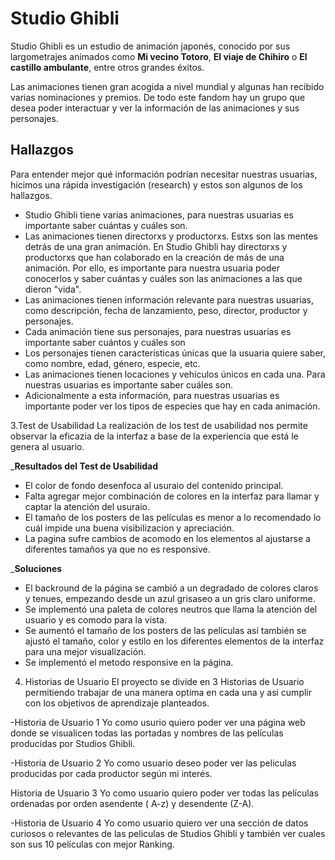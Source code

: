 # Studio Ghibli

Studio Ghibli es un estudio de animación japonés, conocido por sus largometrajes
animados como **Mi vecino Totoro**, **El viaje de Chihiro** o
**El castillo ambulante**, entre otros grandes éxitos.

Las animaciones tienen gran acogida a nivel mundial y algunas han recibido
varias nominaciones y premios. De todo este fandom hay un grupo que desea poder
interactuar y ver la información de las animaciones y sus personajes.

## Hallazgos

Para entender mejor qué información podrían necesitar nuestras usuarias,
hicimos una rápida investigación (research) y estos son algunos de los
hallazgos.

- Studio Ghibli tiene varias animaciones, para nuestras usuarias es importante
  saber cuántas y cuáles son.
- Las animaciones tienen directorxs y productorxs. Estxs son las mentes detrás
  de una gran animación. En Studio Ghibli hay directorxs y productorxs que han
  colaborado en la creación de más de una animación. Por ello, es importante
  para nuestra usuaria poder conocerlos y saber cuántas y cuáles son las
  animaciones a las que dieron "vida".
- Las animaciones tienen información relevante para nuestras usuarias, como
  descripción, fecha de lanzamiento, peso, director, productor y personajes.
- Cada animación tiene sus personajes, para nuestras usuarias es importante
  saber cuántos y cuáles son
- Los personajes tienen características únicas que la usuaria quiere saber, como
  nombre, edad, género, especie, etc.
- Las animaciones tienen locaciones y vehículos únicos en cada una. Para
  nuestras usuarias es importante saber cuáles son.
- Adicionalmente a esta información, para nuestras usuarias es importante poder
  ver los tipos de especies que hay en cada animación.



3.Test de Usabilidad 
La realización de los test de usabilidad nos permite observar la eficazia de la interfaz a base de la experiencia que está le genera al usuario.

_______Resultados del Test de Usabilidad______
- El color de fondo desenfoca al usuraio del contenido principal.
- Falta agregar mejor combinación de colores en la interfaz para llamar y captar la atención del usuraio.
- El tamaño de los posters de las películas es menor a lo recomendado lo cuál impide una buena visibilizacion y apreciación.
- La pagina sufre cambios de acomodo en los elementos al ajustarse a diferentes tamaños ya que no es responsive.



_______Soluciones______
+ El backround de la página se cambió a un degradado de colores claros y tenues, empezando desde un azul grisaseo a un gris claro uniforme. 
+ Se implementó una paleta de colores neutros  que llama la atención del usuario y es comodo para la vista.
+  Se aumentó el tamaño de los posters de las películas así también se ajustó el tamaño, color y estilo en los diferentes elementos de la interfaz para una mejor visualización. 
+ Se implementó el metodo responsive en la página.


4. Historias de Usuario 
 El proyecto se divide en 3 Historias de Usuario permitiendo trabajar de una manera optima en cada una y asi cumplir con los objetivos de aprendizaje planteados.

 -Historia de Usuario 1
 Yo como usurio quiero poder ver una página web donde se visualicen todas las portadas y nombres de las películas producidas  por Studios Ghibli.
 
-Historia de Usuario 2
 Yo como usuario deseo poder ver las peliculas producidas por cada productor según mi interés.
 
 Historia de Usuario 3
 Yo como usuario quiero poder ver todas las películas ordenadas por orden asendente ( A-z) y desendente (Z-A).
 
-Historia de Usuario 4
 Yo como usuario quiero ver una sección de datos curiosos o relevantes de las peliculas de Studios Ghibli y también ver cuales son sus 10 películas con mejor Ranking.
 
  




 















